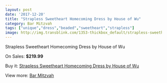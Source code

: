 ```yaml
---
layout: post
date: '2017-12-20'
title: "Strapless Sweetheart Homecoming Dress by House of Wu"
category: Bar Mitzvah
tags: ["unique","dress","beaded","sweetheart","strapless"]
image: http://img.transblink.com/1353-thickbox_default/strapless-sweetheart-homecoming-dress-by-house-of-wu.jpg
---
```

Strapless Sweetheart Homecoming Dress by House of Wu

On Sales: **$219.99**
<a href="https://www.transblink.com/en/bar-mitzvah/405-strapless-sweetheart-homecoming-dress-by-house-of-wu.html"><amp-img layout="responsive" width="600" height="600" src="//img.transblink.com/1353-thickbox_default/strapless-sweetheart-homecoming-dress-by-house-of-wu.jpg" alt="Strapless Sweetheart Homecoming Dress by House of Wu 0" /></a>
<a href="https://www.transblink.com/en/bar-mitzvah/405-strapless-sweetheart-homecoming-dress-by-house-of-wu.html"><amp-img layout="responsive" width="600" height="600" src="//img.transblink.com/1354-thickbox_default/strapless-sweetheart-homecoming-dress-by-house-of-wu.jpg" alt="Strapless Sweetheart Homecoming Dress by House of Wu 1" /></a>

Buy it: [Strapless Sweetheart Homecoming Dress by House of Wu](https://www.transblink.com/en/bar-mitzvah/405-strapless-sweetheart-homecoming-dress-by-house-of-wu.html "Strapless Sweetheart Homecoming Dress by House of Wu")

View more: [Bar Mitzvah](https://www.transblink.com/en/2-bar-mitzvah "Bar Mitzvah")